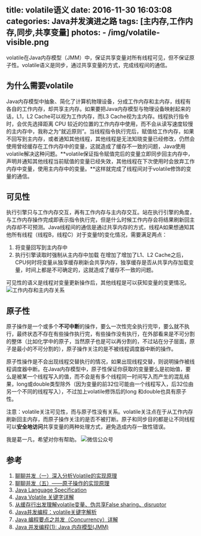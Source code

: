 title: volatile语义
date: 2016-11-30 16:03:08
categories: Java并发演进之路
tags: [主内存,工作内存,同步,共享变量]
photos:
	- /img/volatile-visible.png
---
volatile在Java内存模型（JMM）中，保证共享变量对所有线程可见，但不保证原子性。volatile语义是同步，通过共享变量的方式，完成线程间的通信。
<!--more-->

## 为什么需要volatile
Java内存模型中抽象、简化了计算机物理设备，分成工作内存和主内存，线程有各自的工作内存，却共享主内存。如果要把Java内存模型与物理设备映射起来的话，L1，L2 Cache可以视为工作内存，而L3 Cache视为主内存。线程执行指令时，会优先选择距离 CPU 较近的位置的工作内存中使用，而不会从读写速度较慢的主内存中，我称之为“就近原则”。当线程指令执行完后，赋值给工作内存，如果不回写到主内存，或者通知其他线程，其他线程是无法知晓变量已经修改，仍然会使用曾经缓存在工作内存中的变量，这就造成了缓存不一致的问题，Java使用volatile解决这种问题。**volatile保证指令赋值完后的变量立即同步回主内存中，声明并通知其他线程当前赋值的变量已经失效，其他线程在下次使用时会放弃工作内存中变量，使用主内存中的变量。**这样就完成了线程间对于volatile修饰的变量的通信。

## 可见性
执行引擎只与工作内存交互，再有工作内存与主内存交互。站在执行引擎的角度，与工作内存操作完成即表示指令执行完，但是什么时候工作内存会将结果刷新回主内存却不可预测。Java线程间的通信是通过共享内存的方式，线程A如果想通知其他所有线程（线程B，线程C）对于变量f的变化情况，需要满足两点：
1. 将变量回写到主内存中
2. 执行引擎读取时强制从主内存中加载
在增加了增加了L1、L2 Cache之后，CPU何时将变量从独享缓存刷新会共享内存，独享缓存是否从共享内存加载变量，时间上都是不可确定的，这就造成了缓存不一致的问题。

可见性的语义是线程对变量更新操作后，其他线程是可以获知变量的变更情况。
![工作内存和主内存关系](/img/volatile-jmm.png "工作内存和主内存关系")

## 原子性
原子操作是一个或多个**不可中断**的操作，要么一次性完全执行完毕，要么就不执行，最终状态不存在有些操作执行完，有些操作没有执行，在外部看来是不可分割的整体（比如化学中的原子，当然原子也是可以再分割的，不过站在分子层面，原子是最小的不可分割的），原子操作关注的是不被线程调度器中断的操作。

原子性操作是不会出现线程交替执行的情况，如果出现线程交替，则说明操作被线程调度器中断。在Java内存模型中，原子性保证你获取的变量要么是初始值，要么是被某一个线程写入的值，而不会是有多个线程同一时间写入而产生的混乱结果，long或double类型除外（因为变量的前32位可能由一个线程写入，后32位由另一个不同的线程写入），不过加上volatile修饰后的long 和double也具有原子性。

注意：volatile关注可见性，而与原子性没有关系。volatile关注点在于从工作内存刷新回主内存，而原子操作关注的是否不被打断。原子和同步目的都是让不同线程可以**安全地访问**共享变量的两种处理方式，避免造成内存一致性错误。

我是葛一凡，希望对你有帮助。
![微信公众号](/img/qrcode.jpg "微信公众号")

## 参考
1. [聊聊并发（一）深入分析Volatile的实现原理](http://ifeve.com/volatile/)
2. [聊聊并发（五）——原子操作的实现原理](http://www.infoq.com/cn/articles/atomic-operation)
3. [Java Language Specification](http://docs.oracle.com/javase/specs/jls/se7/html/jls-17.html)
4. [Java Volatile 关键字详解](http://lucumt.info/posts/java-volatile-keyword/)
5. [从缓存行出发理解volatile变量、伪共享False sharing、disruptor](http://www.cnblogs.com/pingyuyue/archive/2012/02/20/2360596.html)
6. [Java并发编程：volatile关键字解析](http://www.cnblogs.com/dolphin0520/p/3920373.html)
7. [Java 编程要点之并发（Concurrency）详解](https://yq.aliyun.com/articles/47316?spm=5176.100240.searchblog.28.qOvfNz)
8. [Java 并发编程(1): Java 内存模型(JMM)](http://www.jianshu.com/p/76a3648f0a9f)
